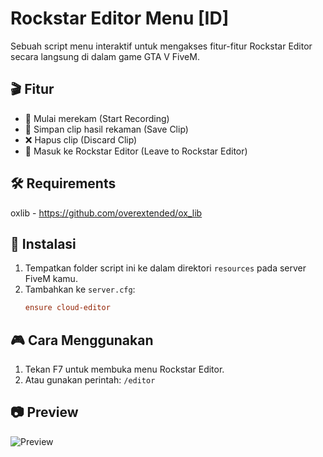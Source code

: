 # Rockstar Editor Menu [ID]

Sebuah script menu interaktif untuk mengakses fitur-fitur Rockstar Editor secara langsung di dalam game GTA V FiveM.

## 🎬 Fitur

- 🔴 Mulai merekam (Start Recording)
- 💾 Simpan clip hasil rekaman (Save Clip)
- ❌ Hapus clip (Discard Clip)
- 🎥 Masuk ke Rockstar Editor (Leave to Rockstar Editor)

## 🛠️ Requirements

oxlib - https://github.com/overextended/ox_lib

## 📂 Instalasi

1. Tempatkan folder script ini ke dalam direktori `resources` pada server FiveM kamu.
2. Tambahkan ke `server.cfg`:
   ```cfg
   ensure cloud-editor
   ```

## 🎮 Cara Menggunakan

1. Tekan F7 untuk membuka menu Rockstar Editor.
2. Atau gunakan perintah:
   `/editor`

## 📷 Preview

![Preview](https://cdn.discordapp.com/attachments/1157215462225084428/1373938353522606080/Screenshot_2025-05-18_214753.png?ex=682c3b4e&is=682ae9ce&hm=9f0b1a1e34974b53eaa33d5eee2a50b42e357179bf69e3386e2b818da0658b34&)
